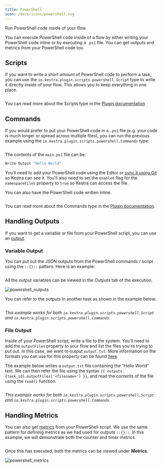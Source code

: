 ```yaml
---
title: PowerShell
icon: /docs/icons/powershell.svg
---
```


Run PowerShell code inside of your flow.

You can execute PowerShell code inside of a flow by either writing your PowerShell code inline or by executing a `.ps1` file. You can get outputs and metrics from your PowerShell code too.


## Scripts

If you want to write a short amount of PowerShell code to perform a task, you can use the `io.kestra.plugin.scripts.powershell.Script` type to write it directly inside of your flow. This allows you to keep everything in one place.

```yaml file=public/examples/scripts_powershell.yml
```

You can read more about the Scripts type in the [Plugin documentation](/plugins/plugin-script-powershell/tasks/io.kestra.plugin.scripts.powershell.script)

## Commands

If you would prefer to put your PowerShell code in a `.ps1` file (e.g. your code is much longer or spread across multiple files), you can run the previous example using the `io.kestra.plugin.scripts.powershell.Commands` type:

```yaml file=public/examples/commands_powershell.yml
```

The contents of the `main.ps1` file can be:

```r
Write-Output "Hello World"
```

You'll need to add your PowerShell code using the Editor or [sync it using Git](../08.developer-guide/04.git.md) so Kestra can see it. You'll also need to set the `enabled` flag for the `namespaceFiles` property to `true` so Kestra can access the file.

You can also have the PowerShell code written inline.

```yaml file=public/examples/commands_powershell_inline.yml
```

You can read more about the Commands type in the [Plugin documentation](/plugins/plugin-script-powershell/tasks/io.kestra.plugin.scripts.powershell.commands).

## Handling Outputs

If you want to get a variable or file from your PowerShell script, you can use an [output](../04.workflow-components/06.outputs.md).

### Variable Output

You can put out the JSON outputs from the PowerShell commands / script using the `::{}::` pattern. Here is an example:

```yaml file=public/examples/outputs_powershell.yml
```

All the output variables can be viewed in the Outputs tab of the execution.

![powershell_outputs](/docs/how-to-guides/powershell/outputs.png)

You can refer to the outputs in another task as shown in the example below:

```yaml file=public/examples/outputs_powershell_usage.yml
```

_This example works for both `io.kestra.plugin.scripts.powershell.Script` and `io.kestra.plugin.scripts.powershell.Commands`._

### File Output

Inside of your PowerShell script, write a file to the system. You'll need to add the `outputFiles` property to your flow and list the files you're trying to put out. In this case, we want to output `output.txt`. More information on the formats you can use for this property can be found [here](../08.developer-guide/07.scripts/output-directory.md).

The example below writes a `output.txt` file containing the "Hello World" text. We can then refer the file using the syntax `{{ outputs.{task_id}.outputFiles['<filename>'] }}`, and read the contents of the file using the `read()` function.

```yaml file=public/examples/scripts_output-files-powershell.yml
```

_This example works for both `io.kestra.plugin.scripts.powershell.Script` and `io.kestra.plugin.scripts.powershell.Commands`._

## Handling Metrics

You can also get [metrics](../08.developer-guide/07.scripts/outputs-metrics.md#outputs-and-metrics-in-script-and-commands-tasks) from your PowerShell script. We use the same pattern for defining metrics as we had used for outputs `::{}::`. In this example, we will demonstrate both the counter and timer metrics.

```yaml file=public/examples/metrics_powershell.yml
```

Once this has executed, both the metrics can be viewed under **Metrics**.

![powershell_metrics](/docs/how-to-guides/powershell/metrics.png)
